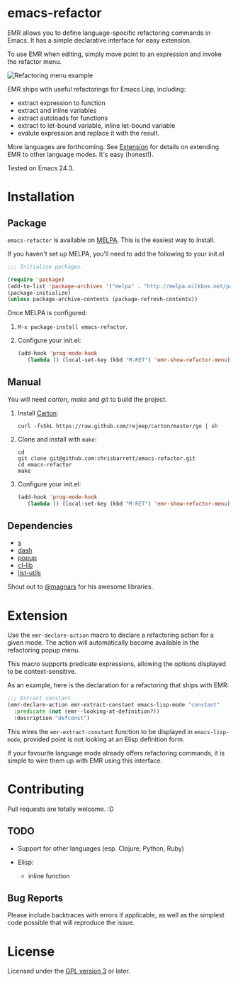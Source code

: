 # emacs-refactor
<!-- Travis builds are disabled until cassou/emacs updates to Emacs 24.3 -->
<!-- [![Build Status](https://travis-ci.org/chrisbarrett/emacs-refactor.png?branch=master)](https://travis-ci.org/chrisbarrett/emacs-refactor) -->

EMR allows you to define language-specific refactoring commands in Emacs. It has
a simple declarative interface for easy extension.

To use EMR when editing, simply move point to an expression and invoke the refactor menu.

![Refactoring menu example](https://raw.github.com/chrisbarrett/emacs-refactor/master/assets/emr.png)

EMR ships with useful refactorings for Emacs Lisp, including:

* extract expression to function
* extract and inline variables
* extract autoloads for functions
* extract to let-bound variable, inline let-bound variable
* evalute expression and replace it with the result.

More languages are forthcoming. See
[Extension](https://github.com/chrisbarrett/emacs-refactor#extension) for
details on extending EMR to other language modes. It's easy (honest!).

Tested on Emacs 24.3.

# Installation

## Package

`emacs-refactor` is available on [MELPA](http://melpa.milkbox.net/). This is
the easiest way to install.

If you haven't set up MELPA, you'll need to add the following to your init.el

```lisp
;;; Initialize packages.

(require 'package)
(add-to-list 'package-archives '("melpa" . "http://melpa.milkbox.net/packages/"))
(package-initialize)
(unless package-archive-contents (package-refresh-contents))
```

Once MELPA is configured:

1. `M-x package-install emacs-refactor`.

2. Configure your init.el:

   ```lisp
   (add-hook 'prog-mode-hook
      (lambda () (local-set-key (kbd "M-RET") 'emr-show-refactor-menu)))
   ```


## Manual

You will need *carton*, *make* and *git* to build the project.

1. Install [Carton](https://github.com/rejeep/carton):

   ```
   curl -fsSkL https://raw.github.com/rejeep/carton/master/go | sh
   ```

2. Clone and install with `make`:

   ```
   cd
   git clone git@github.com:chrisbarrett/emacs-refactor.git
   cd emacs-refactor
   make
   ```

3. Configure your init.el:

   ```lisp
   (add-hook 'prog-mode-hook
      (lambda () (local-set-key (kbd "M-RET") 'emr-show-refactor-menu)))
   ```

## Dependencies

* [s](https://github.com/magnars/s.el)
* [dash](https://github.com/magnars/dash.el)
* [popup](https://github.com/auto-complete/popup-el)
* [cl-lib](https://github.com/emacsmirror/cl-lib)
* [list-utils](https://github.com/rolandwalker/list-utils)

Shout out to [@magnars](https://twitter.com/magnars) for his awesome libraries.

# Extension

Use the `emr-declare-action` macro to declare a refactoring action for a given
mode. The action will automatically become available in the refactoring popup
menu.

This macro supports predicate expressions, allowing the options displayed to be
context-sensitive.

As an example, here is the declaration for a refactoring that ships with EMR:

```lisp
;;; Extract constant
(emr-declare-action emr-extract-constant emacs-lisp-mode "constant"
  :predicate (not (emr--looking-at-definition?))
  :description "defconst")
```

This wires the `emr-extract-constant` function to be displayed in
`emacs-lisp-mode`, provided point is not looking at an Elisp definition form.

If your favourite language mode already offers refactoring commands, it is
simple to wire them up with EMR using this interface.

# Contributing

Pull requests are totally welcome. :D

## TODO

* Support for other languages (esp. Clojure, Python, Ruby)

* Elisp:
   * inline function

## Bug Reports

Please include backtraces with errors if applicable, as well as the simplest
code possible that will reproduce the issue.

# License

Licensed under the [GPL version 3](http://www.gnu.org/licenses/) or later.
